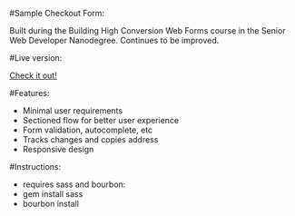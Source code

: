 #Sample Checkout Form:

Built during the Building High Conversion Web Forms course in the Senior Web Developer Nanodegree. Continues to be improved.

#Live version:

[Check it out!](http://udayanshevade.github.io/sample-checkout-form/)

#Features:

- Minimal user requirements
- Sectioned flow for better user experience
- Form validation, autocomplete, etc
- Tracks changes and copies address
- Responsive design

#Instructions:

- requires sass and bourbon:
 - gem install sass
 - bourbon install